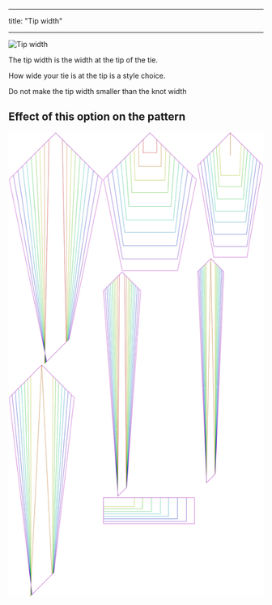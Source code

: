 ***

title: "Tip width"

***

![Tip width](tipwidth.svg)

The tip width is the width at the tip of the tie.

How wide your tie is at the tip is a style choice.

<Note>

Do not make the tip width smaller than the knot width

</Note>

## Effect of this option on the pattern

![This image shows the effect of this option by superimposing several variants that have a different value for this option](trayvon_tipwidth_sample.svg "Effect of this option on the pattern")
